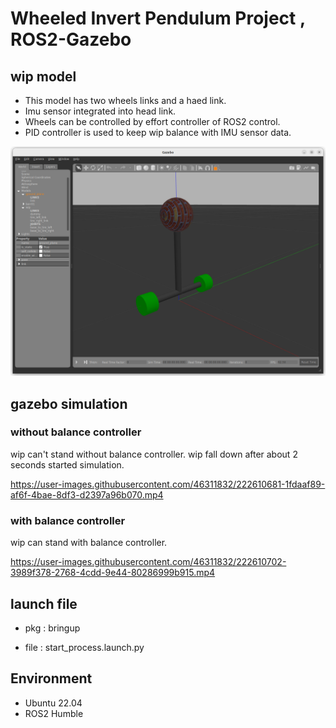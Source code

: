 # Wheeled Invert Pendulum Project , ROS2-Gazebo

## wip model

- This model has two wheels links and a haed link.
- Imu sensor integrated into head link.
- Wheels can be controlled by effort controller of ROS2 control.
- PID controller is used to keep wip balance with IMU sensor data.

![wip model in gazebo](doc/pics/wip_model_in_gazebo.png)

## gazebo simulation

### without balance controller

wip can't stand without balance controller.
wip fall down after about 2 seconds started simulation.

https://user-images.githubusercontent.com/46311832/222610681-1fdaaf89-af6f-4bae-8df3-d2397a96b070.mp4

### with balance controller

wip can stand with balance controller.

https://user-images.githubusercontent.com/46311832/222610702-3989f378-2768-4cdd-9e44-80286999b915.mp4

## launch file

- pkg : bringup

- file : start_process.launch.py

## Environment

- Ubuntu 22.04
- ROS2 Humble

